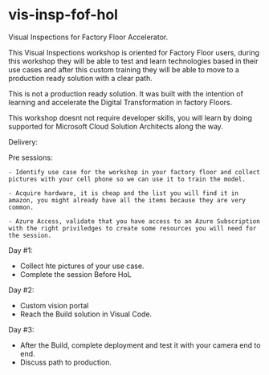 # vis-insp-fof-hol
Visual Inspections for Factory Floor Accelerator. 

This Visual Inspections workshop is oriented for Factory Floor users, during this workshop they will be able to test and learn technologies based in their use cases and after this custom training they will be able to move to a production ready solution with a clear path. 

This is not a production ready solution. It was built with the intention of learning and accelerate the Digital Transformation in factory Floors. 


This workshop doesnt not require developer skills, you will learn by doing supported for Microsoft Cloud Solution Architects along the way. 


Delivery:

Pre sessions:

    - Identify use case for the workshop in your factory floor and collect pictures with your cell phone so we can use it to train the model.

    - Acquire hardware, it is cheap and the list you will find it in amazon, you might already have all the items because they are very common.

    - Azure Access, validate that you have access to an Azure Subscription with the right priviledges to create some resources you will need for the session.

Day #1: 
- Collect hte pictures of your use case.
- Complete the session Before HoL

Day #2:
- Custom vision portal
- Reach the Build solution in Visual Code.

Day #3:
- After the Build, complete deployment and test it with your camera end to end.
- Discuss path to production.


